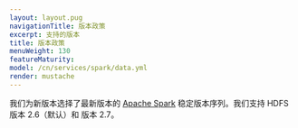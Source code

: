 ```yaml
---
layout: layout.pug
navigationTitle: 版本政策
excerpt: 支持的版本
title: 版本政策
menuWeight: 130
featureMaturity:
model: /cn/services/spark/data.yml
render: mustache
---
```


我们为新版本选择了最新版本的 [Apache Spark](http://spark.apache.org) 稳定版本序列。我们支持 HDFS 版本 2.6（默认）和 版本 2.7。
